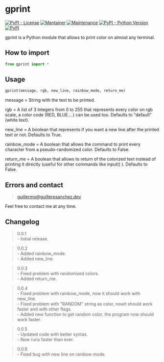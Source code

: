 # gprint

[![PyPI - License](https://img.shields.io/pypi/l/gprint)](https://github.com/guillerpsanchez/gprint/blob/main/LICENSE)
[![Mantainer](https://img.shields.io/badge/maintainer-guillerpsanchez-blue)](https://github.com/guillerpsanchez)
[![Maintenance](https://img.shields.io/badge/Maintained%3F-yes-green.svg)](https://github.com/guillerpsanchez/gprint)
[![PyPI - Python Version](https://img.shields.io/pypi/pyversions/gprint)](https://github.com/guillerpsanchez/gprint)
[![PyPI](https://img.shields.io/pypi/v/gprint)](https://pypi.org/project/gprint)

gprint is a Python module that allows to print color on almost any terminal.


## How to import

```python
from gprint import *
```

## Usage

```python
gprint(message, rgb, new_line, rainbow_mode, return_me)
```
message         = String with the text to be printed.

rgb             = A list of 3 Integers from 0 to 255 that represents every color on rgb scale, a color code (RED, BLUE....) can be used too. Defaults to "default" (white text).

new_line        = A boolean that represents if you want a new line after the printed text or not. Defaults to True.

rainbow_mode    = A boolean that allows the command to print every character from a pseudo-randomized color. Defaults to False.

return_me       = A boolean that allows to return of the colorized text instead of printing it directly (useful for other commands like input() ). Defaults to False.

## Errors and contact

> guillermo@guillerpsanchez.dev

Feel free to contact me at any time.

## Changelog

> 0.0.1  
    - Initial release.

> 0.0.2  
    - Added rainbow_mode.  
    - Added new_line.

> 0.0.3  
    - Fixed problem with randomized colors.  
    - Added return_me.

> 0.0.4  
    - Fixed problem with rainbow_mode, now it should work with new_line.  
    - Fixed problem with "RANDOM" string as color, nowit should work faster and with other flags.  
    - Added new function to get random color, the program now should work faster.

> 0.0.5  
    - Updated code with better syntax.  
    - Now runs faster than ever.

> 0.0.6  
    - Fixed bug with new line on rainbow mode.  